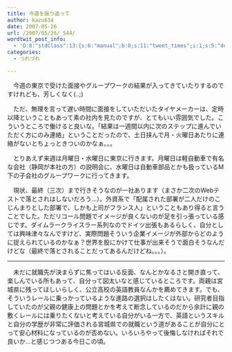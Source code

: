 ```yaml
---
title: 今週を振り返って
author: kazu634
date: 2007-05-26
url: /2007/05/26/_544/
wordtwit_post_info:
  - 'O:8:"stdClass":13:{s:6:"manual";b:0;s:11:"tweet_times";i:1;s:5:"delay";i:0;s:7:"enabled";i:1;s:10:"separation";s:2:"60";s:7:"version";s:3:"3.7";s:14:"tweet_template";b:0;s:6:"status";i:2;s:6:"result";a:0:{}s:13:"tweet_counter";i:2;s:13:"tweet_log_ids";a:1:{i:0;i:2963;}s:9:"hash_tags";a:0:{}s:8:"accounts";a:1:{i:0;s:7:"kazu634";}}'
categories:
  - つれづれ

---
```

<div class="section">
<p>
    　今週の東京で受けた面接やグループワークの結果が入ってきていたりするのですけれども、芳しくなく(..;)
</p>
  
<p>
    　ただ、無理を言って遅い時間に面接をしていただいたタイヤメーカーは、定時以降ということもあって素の社内を見たのですが、とてもいい雰囲気でした。こういうところで働けると良いな。「結果は一週間以内に次のステップに進んでいただく方にのみ連絡」ということだったので、土日挟んで月・火曜日あたりに連絡がないとちょっときついのかなぁ。。。
</p>
  
<p>
    　とりあえず来週は月曜日・水曜日に東京に行きます。月曜日は軽自動車で有名な会社（静岡が本社の方）の説明会に、水曜日は自動車部品とかも扱っているM下の子会社のグループワークに行ってきます。
</p>
  
<p>
    　現状、最終（三次）まで行きそうなのが一社あります（まさか二次のWebテストで落とされはしないだろう…）。外資系で「配属された部署が二人だけのこじんまりとした部署で、しかも上司がフランス人」ということもあり得ると言うことでした。ただリコール問題でイメージが良くないのが足を引っ張っている感じです。ダイムラークライスラー系列なのでドイツ出張もあるらしく、自分としては興味津々なんですけど、実際問題そういう企業イメージが外部からどのように捉えられているのかなぁ？世界を股にかけて仕事が出来そうで面白そうなんだけどな（最終で落とされることだってあるんだけどね。。。）。
</p>
  
<hr />
  
<p>
    　未だに就職先が決まらずに焦ってはいる反面、なんとかなるさと開き直って、楽しんでいる所もあって、自分って図太いなと感じているところです。両親は宮城県に残ってほしいらしく、公立高校の英語教員なんかを薦めてきます。でも、そういうレールに乗っかっているような進路の選択はしたくはない。研究者目指していたのが父親の健康上の問題とかを考えて断念しているのだから余計に親の敷くレールには乗りたくないと考えている自分がいる一方で、英語というスキルと自分の学歴が非常に評価される宮城県での就職という道があることが自分にとって安心材料になっているのが否めない。いろいろやって後悔しなければそれで良いか…と感じつつある今日この頃。
</p>
</div>